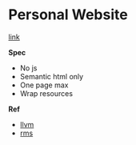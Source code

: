 # Personal Website

[link](https://andrewlorusso.github.io/andrewloursso/)

**Spec**
- No js
- Semantic html only
- One page max
- Wrap resources  

**Ref**
- [llvm](https://llvm.org/)
- [rms](https://stallman.org/)
